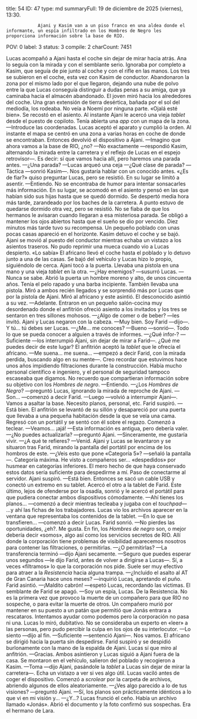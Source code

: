 title:          54
ID:             47
type:           md
summaryFull:    19 de diciembre de 2025 (viernes), 13:30.
                
                Ajani y Kasim van a un piso franco en una aldea donde el informante, un espía infiltrado en los Hombres de Negro les proporciona información sobre la base de RIO.
POV:            0
label:          3
status:         3
compile:        2
charCount:      7451


Lucas acompañó a Ajani hasta el coche sin dejar de mirar hacia atrás. Ana lo seguía con la mirada y con el semblante serio. Ignoraba por completo a Kasim, que seguía de pie junto al coche y con el rifle en las manos.
Los tres se subieron en el coche, esta vez con Kasim de conductor. Abandonaron la zona por el mismo lado por el que llegaron, dejando una nube de polvo entre la que Lucas conseguía distinguir a dudas penas a su amiga, que ya caminaba hacia el almacén abandonado.
El joven miró hacia los alrededores del coche. Una gran extensión de tierra desértica, bañada por el sol del mediodía, los rodeaba.
No veía a Noemí por ninguna parte.
«Ojalá esté bien».
Se recostó en el asiento. Al instante Ajani le acercó una vieja *tablet* desde el puesto de copiloto. Tenía abierta una *app* con un mapa de la zona.
—Introduce las coordenadas.
Lucas aceptó el aparato y cumplió la orden. Al instante el mapa se centró en una zona a varias horas en coche de donde se encontraban. Entonces devolvió el dispositivo a Ajani.
—Imagino que ahora vamos a la base de RIO, ¿no?
—No exactamente —respondió Kasim, alternando la mirada entre la carretera y el reflejo de Lucas en el espejo retrovisor—. Es decir: sí que vamos hacia allí, pero haremos una parada antes.
—¿Una parada? —Lucas arqueó una ceja —¿Qué clase de parada?
—Táctica —sonrió Kasim—. Nos gustaría hablar con un conocido antes.
«¿Es de fiar?» quiso preguntar Lucas, pero se resistió. En su lugar se limitó a asentir.
—Entiendo.
No se encontraba de humor para intentar sonsacarles más información. En su lugar, se acomodó en el asiento y pensó en las que habían sido sus hijas hasta que se quedó dormido.
Se despertó media hora más tarde, zarandeado por los baches de la carretera. A punto estuvo de quedarse dormido otra vez, pero se resistió. No se fiaba de que los hermanos le avisaran cuando llegaran a esa misteriosa parada.
Se obligó a mantener los ojos abiertos hasta que el sueño se dio por vencido. Diez minutos más tarde tuvo su recompensa. Un pequeño poblado con unas pocas casas apareció en el horizonte.
Kasim detuvo el coche y se bajó. Ajani se movió al puesto del conductor mientras echaba un vistazo a los asientos traseros. No pudo reprimir una mueca cuando vio a Lucas despierto.
«Lo sabía»
El africano llevó el coche hasta el poblado y lo detuvo junto a una de las casas. Se bajó del vehículo y Lucas hizo lo propio, siguiéndolo de cerca. Ajani tocó a la puerta.
Llevaba una pistola en una mano y una vieja *tablet* en la otra.
—¿Hay enemigos? —susurró Lucas.
—Nunca se sabe.
Abrió la puerta un hombre moreno y alto, de unos cincuenta años. Tenía el pelo rapado y una barba incipiente.  También llevaba una pistola. Miró a ambos recién llegados y se sorprendió más por Lucas que por la pistola de Ajani.
Miró al africano y este asintió. El desconocido asintió a su vez.
—Adelante.
Entraron en un pequeño salón-cocina muy desordenado donde el anfitrión ofreció asiento a los invitados y los tres se sentaron en tres sillones mohosos.
—¿Algo de comer o de beber? —les invitó.
Ajani y Lucas negaron con la cabeza.
—Muy bien. Soy Farid —dijo—. Y tú... tú debes ser Lucas.
—¿Me... me conoces?
—Bueno —sonrió—. Todo lo que se pueda conocer a alguien a través de informes.
—¿Qué infor-?
—Suficiente —los interrumpió Ajani, sin dejar de mirar a Farid—. ¿Qué me puedes decir de este lugar?
El anfitrión aceptó la *tablet* que le ofrecía el africano.
—Me suena... me suena... —empezó a decir Farid, con la mirada perdida, buscando algo en su mente—. Creo recordar que estuvimos hace unos años impidiendo filtraciones durante la construcción. Había mucho personal científico e ingeniero, y el personal de seguridad tampoco escaseaba que digamos. No recuerdo que compartieran información sobre su objetivo con los *Hombres de negro*.
—Entiendo.
—¿Los *Hombres de Negro*? —preguntó Lucas, ignorando la mirada de reproche de Ajani.
—Son... —comenzó a decir Farid.
—Luego —volvió a interrumpir Ajani—. Vamos a asaltar la base. Necesito planos, personal, etc.
Farid suspiró.
—Está bien.
El anfitrión se levantó de su sillón y desapareció por una puerta que llevaba a una pequeña habitación desde la que se veía una cama. Regresó con un portátil y se sentó con él sobre el regazo. Comenzó a teclear.
—Veamos... ¡ajá! —Esta información es antigua, pero debería valer.
—¿No puedes actualizarla? —preguntó Ajani.
—Sinceramente, me gustaría vivir.
—¿A qué te refieres?
—Venid.
Ajani y Lucas se levantaron y se situaron tras Farid, mirando la pantalla del portátil por encima de los hombros de este.
—¿Veis esto que pone «Categoría 5»? —señaló la pantalla—. Categoría máxima. He visto a compañeros ser... «despedidos» por husmear en categorías inferiores. El mero hecho de que haya conservado estos datos sería suficiente para despedirme a mí. Paso de conectarme al servidor.
Ajani suspiró.
—Está bien.
Entonces se sacó un cable USB y conectó un extremo en su tablet. Acercó el otro a la tablet de Farid. Este último, lejos de ofenderse por la osadía, sonrió y le acercó el portátil para que pudiera conectar ambos dispositivos cómodamente.
—Ahí tienes los planos... —comenzó a decir mientras tecleaba y jugaba con el *touchpad*— ...y ahí las fichas de los trabajadores.
Lucas vio los archivos aparecer en la ventana que representaba los contenidos de la tablet.
—En lo que se transfieren... —comenzó a decir Lucas.
Farid sonrió.
—No pierdes las oportunidades, ¿eh?. Me gusta. En fin, los *Hombres de negro* son, o mejor debería decir «somos», algo así como los servicios secretos de RIO. Allí donde la corporación tiene problemas de visibilidad aparecemos nosotros para contener las filtraciones, o permitirlas.
—¿O permitirlas?
—La transferencia terminó —dijo Ajani secamente.
—Seguro que puedes esperar unos segundos —le dijo Farid, antes de volver a dirigirse a Lucas—. Sí, a veces «filtramos» lo que la corporación nos pide. Suele ser muy efectivo para atraer a la *Resistencia* hacia alguna trampa.
—¿Incluido el asalto al AT de Gran Canaria hace unos meses? —inquirió Lucas, apretando el puño.
Farid asintió.
—¡Maldito cabrón! —espetó Lucas, recordando las víctimas.
El semblante de Farid se apagó.
—Soy un espía, Lucas. De la Resistencia. No es la primera vez que provoco la muerte de un compañero para que RIO no sospeche, o para evitar la muerte de otros. Un compañero murió por mantener en su puesto a un patán que permitió que Jonás entrara a rescataros. Intentamos ayudar como podemos pero la corporación no pasa ni una.
Lucas lo miró, dubitativo. No se consideraba un experto en «leer» a las personas, pero pudo percibir la culpa en los ojos de su interlocutor.
—Lo siento —dijo al fin.
—Suficiente —sentenció Ajani—. Nos vamos.
El africano se dirigió hacia la puerta sin despedirse. Farid suspiró y se despidió burlonamente con la mano de la espalda de Ajani.
Lucas sí que miro al anfitrión.
—Gracias.
Ambos asintieron y Lucas siguió a Ajani fuera de la casa. Se montaron en el vehículo, salieron del poblado y recogieron a Kasim.
—Toma —dijo Ajani, pasándole la *tablet* a Lucas sin dejar de mirar la carretera—. Echa un vistazo a ver si ves algo útil.
Lucas vaciló antes de coger el dispositivo. Comenzó a *scrolear* por la carpeta de archivos, abriendo algunos de ellos aleatoriamente.
—¿Ves algo parecido a lo de tus visiones? —preguntó Ajani.
—Sí, los planos son prácticamente idénticos a lo que vi en mi visión y...
—¿Y...?
Lucas frunció el ceño.
Había un archivo llamado «Jonás». Abrió el documento y la foto confirmó sus sospechas.
Era el hermano de Lara.